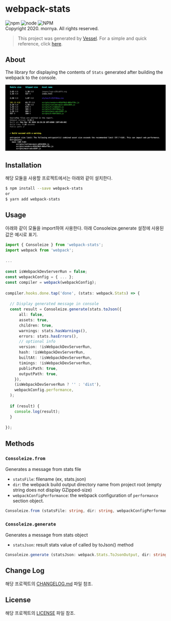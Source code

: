 # webpack-stats
![npm](https://img.shields.io/npm/v/webpack-stats)
![node](https://img.shields.io/node/v/webpack-stats)
![NPM](https://img.shields.io/npm/l/webpack-stats)
<br>Copyright 2020. mornya. All rights reserved.

> This project was generated by [Vessel](https://www.npmjs.com/package/@mornya/vessel). For a simple and quick reference, click [here](VESSEL.md).

## About
The library for displaying the contents of `Stats` generated after building the webpack to the console.

![스크린샷](screenshot.jpg)

## Installation
해당 모듈을 사용할 프로젝트에서는 아래와 같이 설치한다.
```bash
$ npm install --save webpack-stats
or
$ yarn add webpack-stats
```

## Usage
아래와 같이 모듈을 import하여 사용한다. 아래 Consoleize.generate 설정에 사용된 값은 예시로 표기.
```typescript
import { Consoleize } from 'webpack-stats';
import webpack from 'webpack';

...

const isWebpackDevServerRun = false;
const webpackConfig = { ... };
const compiler = webpack(webpackConfig);

compiler.hooks.done.tap('done', (stats: webpack.Stats) => {

  // Display generated message in console
  const result = Consoleize.generate(stats.toJson({
      all: false,
      assets: true,
      children: true,
      warnings: stats.hasWarnings(),
      errors: stats.hasErrors(),
      // optional info
      version: !isWebpackDevServerRun,
      hash: !isWebpackDevServerRun,
      builtAt: !isWebpackDevServerRun,
      timings: !isWebpackDevServerRun,
      publicPath: true,
      outputPath: true,
    }),
    (isWebpackDevServerRun ? '' : 'dist'),
    webpackConfig.performance,
  );

  if (result) {
    console.log(result);
  }

});
```

## Methods

### `Consoleize.from`
Generates a message from stats file
- `statsFile`: filename (ex, stats.json)
- `dir`: the webpack build output directory name from project root (empty string does not display GZipped-size)
- `webpackConfigPerformance`: the webpack configuration of `performance` section object.
```typescript
Consoleize.from (statsFile: string, dir: string, webpackConfigPerformance: WebpackConfigPerformance);
```

### `Consoleize.generate`
Generates a message from stats object
- `statsJson`: result stats value of called by toJson() method
```typescript
Consoleize.generate (statsJson: webpack.Stats.ToJsonOutput, dir: string, webpackConfigPerformance: WebpackConfigPerformance);
```

## Change Log
해당 프로젝트의 [CHANGELOG.md](CHANGELOG.md) 파일 참조.

## License
해당 프로젝트의 [LICENSE](LICENSE) 파일 참조.
